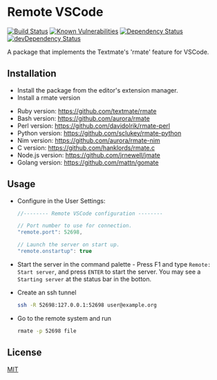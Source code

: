 # Remote VSCode

[![Build Status](https://travis-ci.org/rafaelmaiolla/remote-vscode.svg?branch=master)](https://travis-ci.org/rafaelmaiolla/remote-vscode)
[![Known Vulnerabilities](https://snyk.io/test/github/rafaelmaiolla/remote-vscode/badge.svg)](https://snyk.io/test/github/rafaelmaiolla/remote-vscode)
[![Dependency Status](https://david-dm.org/rafaelmaiolla/remote-vscode.svg)](https://david-dm.org/rafaelmaiolla/remote-vscode)
[![devDependency Status](https://david-dm.org/rafaelmaiolla/remote-vscode/dev-status.svg)](https://david-dm.org/rafaelmaiolla/remote-vscode#info=devDependencies)

A package that implements the Textmate's 'rmate' feature for VSCode.

## Installation

* Install the package from the editor's extension manager.
* Install a rmate version
 - Ruby version: https://github.com/textmate/rmate
 - Bash version: https://github.com/aurora/rmate
 - Perl version: https://github.com/davidolrik/rmate-perl
 - Python version: https://github.com/sclukey/rmate-python
 - Nim version: https://github.com/aurora/rmate-nim
 - C version: https://github.com/hanklords/rmate.c
 - Node.js version: https://github.com/jrnewell/jmate
 - Golang version: https://github.com/mattn/gomate

## Usage

* Configure in the User Settings:
  ```javascript
  //-------- Remote VSCode configuration --------

  // Port number to use for connection.
  "remote.port": 52698,

  // Launch the server on start up.
  "remote.onstartup": true
  ```

* Start the server in the command palette - Press F1 and type `Remote: Start server`, and press `ENTER` to start the server.
  You may see a `Starting server` at the status bar in the botton.

* Create an ssh tunnel
  ```bash
  ssh -R 52698:127.0.0.1:52698 user@example.org
  ```

* Go to the remote system and run
  ```bash
  rmate -p 52698 file
  ```

## License
[MIT](LICENSE.txt)
